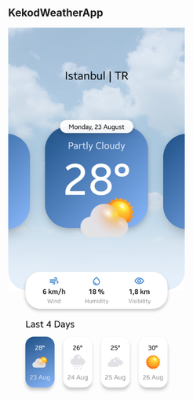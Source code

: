## KekodWeatherApp

<p align="left">
<img src="https://github.com/cnrture/KekodWeatherApp/blob/main/Screenshots/Screenshot_MainScreen.jpg" width="360" height="750"/>
</p>
